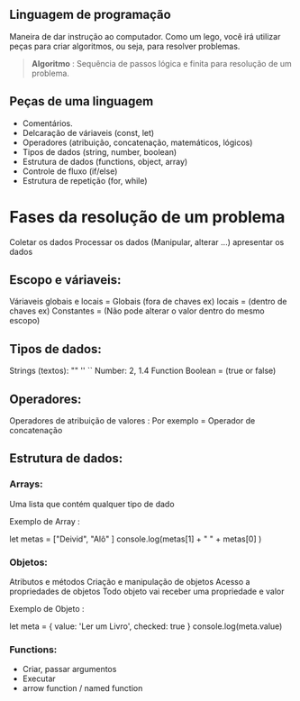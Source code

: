 ## Linguagem de programação

Maneira de dar instrução ao computador.
Como um lego, você irá utilizar peças para criar algoritmos, ou seja, para resolver problemas.

> **Algoritmo** : Sequência de passos lógica e finita para resolução de um problema.


## Peças de uma linguagem

- Comentários.
- Delcaração de váriaveis (const, let)
- Operadores (atribuição, concatenação, matemáticos, lógicos)
- Tipos de dados (string, number, boolean)
- Estrutura de dados (functions, object, array)
- Controle de fluxo (if/else)
- Estrutura de repetição (for, while)

# Fases da resolução de um problema

Coletar os dados
Processar os dados (Manipular, alterar ...)
apresentar os dados

## Escopo e váriaveis:

Váriaveis globais e locais = Globais (fora de chaves ex) locais = (dentro de chaves ex) 
Constantes = (Não pode alterar o valor dentro do mesmo escopo)

## Tipos de dados:

Strings (textos): "" '' ``
Number: 2, 1.4
Function
Boolean = (true or false)

## Operadores:

Operadores de atribuição de valores : Por exemplo =
Operador de concatenação

## Estrutura de dados:

### Arrays:

Uma lista que contém qualquer tipo de dado

Exemplo de Array :

let metas = ["Deivid", "Alô" ]
console.log(metas[1] + " " + metas[0] )

### Objetos:

Atributos e métodos
Criação e manipulação de objetos
Acesso a propriedades de objetos
Todo objeto vai receber uma propriedade e valor

Exemplo de Objeto : 

let meta = {
    value: 'Ler um Livro',
    checked: true
}
console.log(meta.value)

### Functions:

- Criar, passar argumentos
- Executar
- arrow function / named function